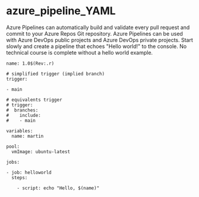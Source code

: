 # azure_pipeline_YAML

Azure Pipelines can automatically build and validate every pull request and commit to your Azure Repos Git repository. Azure Pipelines can be used with Azure DevOps public projects and Azure DevOps private projects. Start slowly and create a pipeline that echoes "Hello world!" to the console. No technical course is complete without a hello world example.

```
name: 1.0$(Rev:.r)

# simplified trigger (implied branch)
trigger:

- main

# equivalents trigger
# trigger:
#  branches:
#    include:
#    - main

variables:
  name: martin

pool:
  vmImage: ubuntu-latest

jobs:

- job: helloworld
  steps:

    - script: echo "Hello, $(name)"
    
  ```
